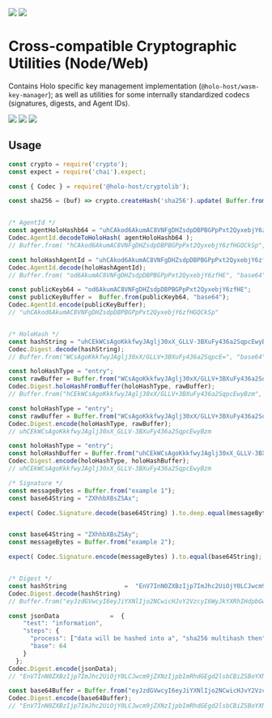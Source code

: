 [![](https://img.shields.io/npm/v/@holo-host/cryptolib/latest?style=flat-square)](http://npmjs.com/package/@holo-host/cryptolib)
[![](https://img.shields.io/github/workflow/status/holo-host/cryptolib-js/Node.js%20CI/master?style=flat-square&label=master)](https://github.com/holo-host/cryptolib-js)

# Cross-compatible Cryptographic Utilities (Node/Web)
Contains Holo specific key management implementation (`@holo-host/wasm-key-manager`); as well as
utilities for some internally standardized codecs (signatures, digests, and Agent IDs).

[![](https://img.shields.io/github/issues-raw/holo-host/cryptolib-js?style=flat-square)](https://github.com/holo-host/cryptolib-js/issues)
[![](https://img.shields.io/github/issues-closed-raw/holo-host/cryptolib-js?style=flat-square)](https://github.com/holo-host/cryptolib-js/issues?q=is%3Aissue+is%3Aclosed)
[![](https://img.shields.io/github/issues-pr-raw/holo-host/cryptolib-js?style=flat-square)](https://github.com/holo-host/cryptolib-js/pulls)

## Usage

```javascript
const crypto = require('crypto');
const expect = require('chai').expect;

const { Codec } = require('@holo-host/cryptolib');

const sha256 = (buf) => crypto.createHash('sha256').update( Buffer.from(buf) ).digest();


/* AgentId */
const agentHoloHashb64 = "uhCAkod6AkumAC8VNFgDHZsdpDBPBGPpPxt2QyxebjY6zfHGQCkSp"
Codec.AgentId.decodeToHoloHash( agentHoloHashb64 );
// Buffer.from( "hCAkod6AkumAC8VNFgDHZsdpDBPBGPpPxt2QyxebjY6zfHGQCkSp", "base64" );

const holoHashAgentId = "uhCAkod6AkumAC8VNFgDHZsdpDBPBGPpPxt2QyxebjY6zfHGQCkSp"
Codec.AgentId.decode(holoHashAgentId);
// Buffer.from( "od6AkumAC8VNFgDHZsdpDBPBGPpPxt2QyxebjY6zfHE", "base64" );

const publicKeyb64 = "od6AkumAC8VNFgDHZsdpDBPBGPpPxt2QyxebjY6zfHE";
const publicKeyBuffer =  Buffer.from(publicKeyb64, "base64");
Codec.AgentId.encode(publicKeyBuffer);
// "uhCAkod6AkumAC8VNFgDHZsdpDBPBGPpPxt2QyxebjY6zfHGQCkSp"


/* HoloHash */
const hashString = "uhCEkWCsAgoKkkfwyJAglj30xX_GLLV-3BXuFy436a2SqpcEwyBzm";
Codec.Digest.decode(hashString);
// Buffer.from("WCsAgoKkkfwyJAglj30xX/GLLV+3BXuFy436a2SqpcE=", "base64");

const holoHashType = "entry";
const rawBuffer = Buffer.from("WCsAgoKkkfwyJAglj30xX/GLLV+3BXuFy436a2SqpcE=", "base64");
Codec.Digest.holoHashFromBuffer(holoHashType, rawBuffer);
// Buffer.from("hCEkWCsAgoKkkfwyJAglj30xX/GLLV+3BXuFy436a2SqpcEwyBzm", "base64");

const holoHashType = "entry";
const rawBuffer = Buffer.from("WCsAgoKkkfwyJAglj30xX/GLLV+3BXuFy436a2SqpcE=", "base64");
Codec.Digest.encode(holoHashType, rawBuffer);
// uhCEkWCsAgoKkkfwyJAglj30xX_GLLV-3BXuFy436a2SqpcEwyBzm

const holoHashType = "entry";
const holoHashBuffer = Buffer.from("uhCEkWCsAgoKkkfwyJAglj30xX_GLLV-3BXuFy436a2SqpcEwyBzm", "base64");
Codec.Digest.encode(holoHashType, holoHashBuffer);
// uhCEkWCsAgoKkkfwyJAglj30xX_GLLV-3BXuFy436a2SqpcEwyBzm

/* Signature */
const messageBytes = Buffer.from("example 1");
const base64String = "ZXhhbXBsZSAx";

expect( Codec.Signature.decode(base64String) ).to.deep.equal(messageBytes)


const base64String = "ZXhhbXBsZSAy";
const messageBytes = Buffer.from("example 2");

expect( Codec.Signature.encode(messageBytes) ).to.equal(base64String);


/* Digest */
const hashString				=  "EnV7InN0ZXBzIjp7ImJhc2UiOjY0LCJwcm9jZXNzIjpbImRhdGEgd2lsbCBiZSBoYXNoZWQgaW50byBhIiwic2hhMjU2IG11bHRpaGFzaCB0aGVuIiwiZW5jb2RlZCJdfSwidGVzdCI6ImluZm9ybWF0aW9uIn0=";
Codec.Digest.decode(hashString)
// Buffer.from("eyJzdGVwcyI6eyJiYXNlIjo2NCwicHJvY2VzcyI6WyJkYXRhIHdpbGwgYmUgaGFzaGVkIGludG8gYSIsInNoYTI1NiBtdWx0aWhhc2ggdGhlbiIsImVuY29kZWQiXX0sInRlc3QiOiJpbmZvcm1hdGlvbiJ9", "base64")

const jsonData				=  {
    "test": "information",
    "steps": {
      "process": ["data will be hashed into a", "sha256 multihash then", "encoded"],
      "base": 64
    }
  };
Codec.Digest.encode(jsonData);
// "EnV7InN0ZXBzIjp7ImJhc2UiOjY0LCJwcm9jZXNzIjpbImRhdGEgd2lsbCBiZSBoYXNoZWQgaW50byBhIiwic2hhMjU2IG11bHRpaGFzaCB0aGVuIiwiZW5jb2RlZCJdfSwidGVzdCI6ImluZm9ybWF0aW9uIn0="

const base64Buffer = Buffer.from("eyJzdGVwcyI6eyJiYXNlIjo2NCwicHJvY2VzcyI6WyJkYXRhIHdpbGwgYmUgaGFzaGVkIGludG8gYSIsInNoYTI1NiBtdWx0aWhhc2ggdGhlbiIsImVuY29kZWQiXX0sInRlc3QiOiJpbmZvcm1hdGlvbiJ9", "base64" );
Codec.Digest.encode(base64Buffer);
// "EnV7InN0ZXBzIjp7ImJhc2UiOjY0LCJwcm9jZXNzIjpbImRhdGEgd2lsbCBiZSBoYXNoZWQgaW50byBhIiwic2hhMjU2IG11bHRpaGFzaCB0aGVuIiwiZW5jb2RlZCJdfSwidGVzdCI6ImluZm9ybWF0aW9uIn0="

```
